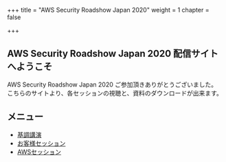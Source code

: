 +++
title = "AWS Security Roadshow Japan 2020"
weight = 1
chapter = false

+++

## AWS Security Roadshow Japan 2020 配信サイトへようこそ

AWS Security Roadshow Japan 2020 ご参加頂きありがとうございました。
こちらのサイトより、各セッションの視聴と、資料のダウンロードが出来ます。


## メニュー
 
  - [基調講演](/agenda/#workshops) 
  - [お客様セッション](/agenda/#on-demand-tracks)
  - [AWSセッション](/agenda/#training)
